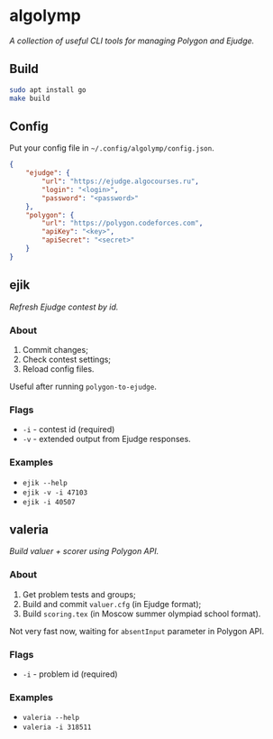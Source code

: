 # algolymp
*A collection of useful CLI tools for managing Polygon and Ejudge.*

## Build
```bash
sudo apt install go
make build
```

## Config

Put your config file in `~/.config/algolymp/config.json`.

```json
{
	"ejudge": {
		"url": "https://ejudge.algocourses.ru",
		"login": "<login>",
		"password": "<password>"
	},
	"polygon": {
		"url": "https://polygon.codeforces.com",
		"apiKey": "<key>",
		"apiSecret": "<secret>"
	}
}
```

## ejik
*Refresh Ejudge contest by id.*

### About

1. Commit changes;
2. Check contest settings;
3. Reload config files.

Useful after running `polygon-to-ejudge`.

### Flags
- `-i` - contest id (required)
- `-v` - extended output from Ejudge responses.

### Examples
* `ejik --help`
* `ejik -v -i 47103`
* `ejik -i 40507`

## valeria
*Build valuer + scorer using Polygon API.*

### About

1. Get problem tests and groups;
2. Build and commit `valuer.cfg` (in Ejudge format);
3. Build `scoring.tex` (in Moscow summer olympiad school format).

Not very fast now, waiting for `absentInput` parameter in Polygon API.

### Flags
- `-i` - problem id (required)

### Examples
* `valeria --help`
* `valeria -i 318511`
